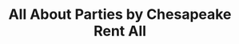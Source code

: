 ---
title: "All About Parties by Chesapeake Rent All"
url: /havre-de-grace/all-about-parties-by-chesapeake-rent-all/
shop: party
---